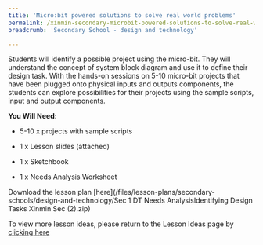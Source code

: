```yaml
---
title: 'Micro:bit powered solutions to solve real world problems'
permalink: /xinmin-secondary-microbit-powered-solutions-to-solve-real-world-problems/
breadcrumb: 'Secondary School - design and technology'

---
```



Students will identify a possible project using the micro-bit. They will understand the concept of system block diagram and use it to define their design task. With the hands-on sessions on 5-10 micro-bit projects that have been plugged onto physical inputs and outputs components, the students can explore possibilities for their projects using the sample scripts, input and output components.

**You Will Need:**

* 5-10 x projects with sample scripts

* 1 x Lesson slides (attached)

* 1 x Sketchbook

* 1 x Needs Analysis Worksheet


Download the lesson plan [here](/files/lesson-plans/secondary-schools/design-and-technology/Sec 1 DT  Needs AnalysisIdentifying Design Tasks Xinmin Sec (2).zip)

To view more lesson ideas, please return to the Lesson Ideas page by [clicking here](/in-schools/digital-maker/lesson-ideas-secondary/)
